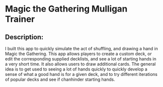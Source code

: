 # Magic the Gathering Mulligan Trainer
## Description:
I built this app to quickly simulate the act of shuffling, and drawing a hand in Magic the Gathering. This app allows players to create a custom deck, or edit the corresponding supplied decklists, and see a lot of starting hands in a very short time. It also allows users to draw additional cards. The general idea is to get used to seeing a lot of hands quickly to quickly develop a sense of what a good hand is for a given deck, and to try different iterations of popular decks and see if chanhinder starting hands.
